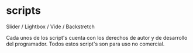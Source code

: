 # scripts
Slider / Lightbox / Vide / Backstretch

Cada unos de los script's cuenta con los derechos de autor y de desarrollo del programador. Todos estos script's son para uso no comercial.
